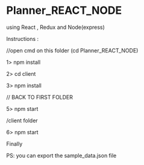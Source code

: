 # Planner_REACT_NODE
using React , Redux and Node(express) 

Instructions :

//open cmd on this folder 
(cd Planner_REACT_NODE)

1> npm install 

2> cd client

3> npm install

// BACK TO FIRST FOLDER

5> npm start  

/client folder 

6> npm start

Finally 

PS: you can export the sample_data.json file 
